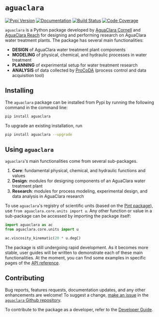 # `aguaclara`
[![Pypi Version](https://img.shields.io/pypi/v/aguaclara?color=blue&label=PyPI)](https://pypi.org/project/aguaclara/)
[![Documentation](https://github.com/AguaClara/aguaclara/workflows/Documentation/badge.svg)](https://aguaclara.github.io/aguaclara/) 
[![Build Status](https://github.com/AguaClara/aguaclara/workflows/Build/badge.svg)](https://github.com/AguaClara/aguaclara/actions) 
[![Code Coverage](https://codecov.io/gh/AguaClara/aguaclara/branch/master/graph/badge.svg)](https://app.codecov.io/gh/AguaClara/aguaclara/)

`aguaclara` is a Python package developed by [AguaClara Cornell](http://aguaclara.cornell.edu/) and [AguaClara Reach](https://www.aguaclarareach.org/) for designing and performing research on AguaClara water treatment plants. The package has several main functionalities:

* **DESIGN** of AguaClara water treatment plant components
* **MODELING** of physical, chemical, and hydraulic processes in water treatment
* **PLANNING** of experimental setup for water treatment research
* **ANALYSIS** of data collected by [ProCoDA](https://monroews.github.io/EnvEngLabTextbook/ProCoDA/ProCoDA.html) (process control and data acquisition tool)


## Installing
The `aguaclara` package can be installed from Pypi by running the following command in the command line:

```bash
pip install aguaclara
```
To upgrade an existing installation, run 

```bash
pip install aguaclara --upgrade
```

## Using `aguaclara`
`aguaclara`'s main functionalities come from several sub-packages.

1. **Core**: fundamental physical, chemical, and hydraulic functions and values
2. **Design**: modules for designing components of an AguaClara water treatment plant
3. **Research**: modules for process modeling, experimental design, and data analysis in AguaClara research

To use `aguaclara`'s registry of scientific units (based on the [Pint package](https://pint.readthedocs.io/en/latest/)), use `from aguaclara.core.units import u`. Any other function or value in a sub-package can be accessed by importing the package itself:

```python
import aguaclara as ac
from aguaclara.core.units import u

ac.viscosity_kinematic(20 * u.degC)
```

The package is still undergoing rapid development. As it becomes more stable, user guides will be written to demonstrate each of these main functionalities.
At the moment, you can find some examples in specific pages of the [API reference](https://aguaclara.github.io/aguaclara/api.html).

## Contributing
Bug reports, features requests, documentation updates, and any other enhancements are welcome! To suggest a change, [make an issue](https://github.com/AguaClara/aguaclara/issues/new/choose) in the [`aguaclara` Github repository](https://github.com/AguaClara/aguaclara>).

To contribute to the package as a developer, refer to the [Developer Guide](https://aguaclara.github.io/aguaclara/guide-dev/guide-dev.html).
